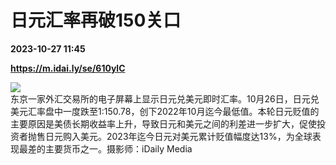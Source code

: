 # 日元汇率再破150关口

**2023-10-27 11:45**

**https://m.idai.ly/se/610ylC**

![](http://pic.yupoo.com/fotomag/69862a98/15fbefc0.jpg)  
东京一家外汇交易所的电子屏幕上显示日元兑美元即时汇率。10月26日，日元兑美元汇率盘中一度跌至1:150.78，创下2022年10月迄今最低值。本轮日元贬值的主要原因是美债长期收益率上升，导致日元和美元之间的利差进一步扩大，促使投资者抛售日元购入美元。2023年迄今日元对美元累计贬值幅度达13%，为全球表现最差的主要货币之一。摄影师：iDaily Media